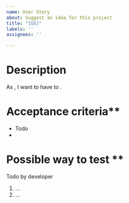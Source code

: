 ```yaml
---
name: User Story
about: Suggest an idea for this project
title: "[US]"
labels: ''
assignees: ''

---
```

# Description
As <actor>, I want to have <stuff> to <fulfill>.

# Acceptance criteria** 
- Todo
- 

# Possible way to test ** 
Todo by developer
1. ...
2. ...
